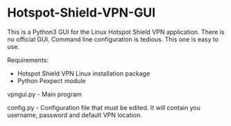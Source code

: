 # Hotspot-Shield-VPN-GUI
This is a Python3 GUI for the Linux Hotspot Shield VPN application. There is no official GUI. Command line configuration is tedious. This one is easy to use. 

Requirements:
- Hotspot Shield VPN Linux installation package
- Python Pexpect module

vpngui.py - Main program

config.py - Configuration file that must be edited. It will contain you username, password and default VPN location. 
